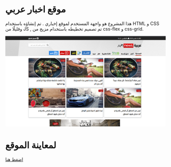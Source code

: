 
# موقع اخبار عربي
هذا المشروع هو واجهة المستخدم لموقع إخباري . تم إنشاؤه باستخدام HTML و CSS وقليلًا من JS , تم تصميم تخطيطه باستخدام مزيج من css-flex و css-grid.

![This is an image](https://raw.githubusercontent.com/mohamed404eg/news/573b19585ec53ef4e5d424ef3263590786cca3fe/img/screen-news.png)

# لمعاينة الموقع
[اضغط هنا](https://mohamed404eg.github.io/news/)
